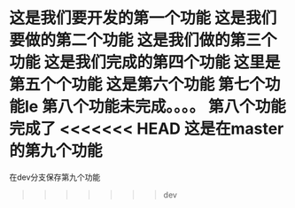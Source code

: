 这是我们要开发的第一个功能
这是我们要做的第二个功能
这是我们做的第三个功能
这是我们完成的第四个功能
这里是第五个个功能
这是第六个功能
第七个功能le 
第八个功能未完成。。。。
第八个功能完成了
<<<<<<< HEAD
这是在master的第九个功能
=======
在dev分支保存第九个功能
>>>>>>> dev
